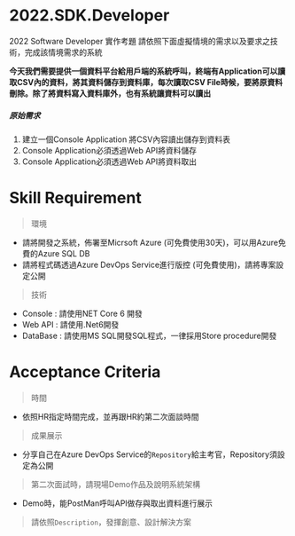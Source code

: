 # 2022.SDK.Developer
2022 Software Developer 實作考題 
請依照下面虛擬情境的需求以及要求之技術，完成該情境需求的系統

**今天我們需要提供一個資料平台給用戶端的系統呼叫，終端有Application可以讀取CSV內的資料，將其資料儲存到資料庫，每次讀取CSV File時候，要將原資料刪除。除了將資料寫入資料庫外，也有系統讓資料可以讀出**

##### 原始需求
1. 建立一個Console Application 將CSV內容讀出儲存到資料表
2. Console Application必須透過Web API將資料儲存
3. Console Application必須透過Web API將資料取出

# Skill Requirement
> 環境
- 請將開發之系統，佈署至Micrsoft Azure (可免費使用30天)，可以用Azure免費的Azure SQL DB
- 請將程式碼透過Azure DevOps Service進行版控 (可免費使用)，請將專案設定公開
> 技術
- Console : 請使用NET Core 6 開發
- Web API : 請使用.Net6開發
- DataBase : 請使用MS SQL開發SQL程式，一律採用Store procedure開發

# Acceptance Criteria
> 時間
- 依照HR指定時間完成，並再跟HR約第二次面談時間

> 成果展示
- 分享自己在Azure DevOps Service的`Repository`給主考官，Repository須設定為公開

> 第二次面試時，請現場Demo作品及說明系統架構
- Demo時，能PostMan呼叫API做存與取出資料進行展示

> 請依照`Description`，發揮創意、設計解決方案
